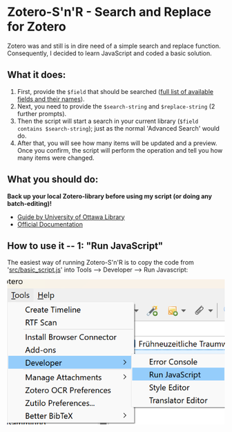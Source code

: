 # Zotero-S'n'R - Search and Replace for Zotero
Zotero was and still is in dire need of a simple search and replace function. Consequently, I decided to learn JavaScript and coded a basic solution.  
## What it does:
1. First, provide the `$field` that should be searched ([full list of available fields and their names](https://api.zotero.org/itemFields?pprint=1)).
2. Next, you need to provide the `$search-string` and `$replace-string` (2 further prompts).
3. Then the script will start a search in your current library (`$field contains $search-string`); just as the normal 'Advanced Search' would do.
5. After that, you will see how many items will be updated and a preview. Once you confirm, the script will perform the operation and tell you how many items were changed.

## What you should do:
**Back up your local Zotero-library before using my script (or doing any batch-editing)!**
- [Guide by University of Ottawa Library](https://uottawa.libguides.com/how_to_use_zotero/back_up_and_restore)
- [Official Documentation](https://www.zotero.org/support/zotero_data)


## How to use it -- 1: "Run JavaScript"
The easiest way of running Zotero-S'n'R is to copy the code from '[src/basic_script.js](https://github.com/Schoeneh/zotero-s-n-r/releases/latest/download/basic_script.js)' into Tools --> Developer --> Run Javascript:

![Screenshot showing the menu and submenus: Tools, Developer, Run JavaScript](doc/screenshot_developer.png)
